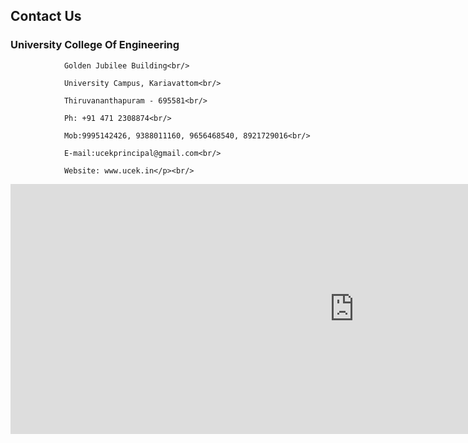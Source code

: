 <h2>Contact Us</h2>
<h3>University College Of Engineering</h3>
<p style="text-indent:0px; line-height:22px; margin-top:5px;">

                Golden Jubilee Building<br/>

                University Campus, Kariavattom<br/>

                Thiruvananthapuram - 695581<br/>

                Ph: +91 471 2308874<br/>

                Mob:9995142426, 9388011160, 9656468540, 8921729016<br/>

                E-mail:ucekprincipal@gmail.com<br/>

                Website: www.ucek.in</p><br/>
<iframe allowfullscreen="" frameborder="0" height="400" src="https://www.google.com/maps/embed?pb=!1m14!1m8!1m3!1d3945.3438892180952!2d76.88449955767211!3d8.56289306883942!3m2!1i1024!2i768!4f13.1!3m3!1m2!1s0x0%3A0x6510861b288460a1!2sUniversity+College+of+Engineering!5e0!3m2!1sen!2sin!4v1466423759823" style="border:0" width="1100"></iframe>
</div>